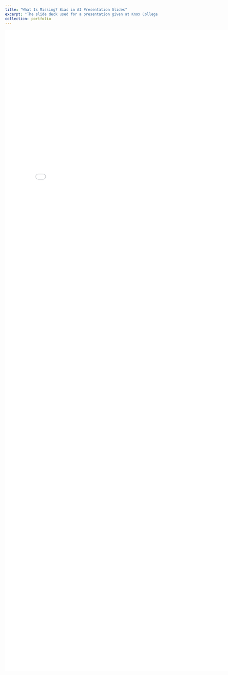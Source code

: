 ```yaml
---
title: "What Is Missing? Bias in AI Presentation Slides"
excerpt: "The slide deck used for a presentation given at Knox College on July 24th, 2025 <br/>"
collection: portfolio
---
```


<embed src="/files/Medlock_Carissa_A203 2_30.pdf" width="800px" height="2100px"/>
